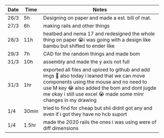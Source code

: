 | Date  | Time | Notes    |
|-------|------|---------|
| 26/3  | 5h   | Designing on paper and made a est. bill of mat. |
| 27/3  | 6h   | making rails and other things|
| 28/3  | 11h   | heatbed and nema 17 and redesigned the whole thing on paper 😭i was going with a design like bambu but shifted to ender like|
| 29/3  | 7h   | CAD for the random things and made bom |
| 31/3  | 10h   | assembly and made the y axis not full  |
| 31/3|1hr|exported all files and uploed to github and add imgs 🎉 also today i leaned that we can move components using the mouse and no need to use M key 😂 also added the bom and dont jugde me okay i still use excel 😭 made some minr changes in my drawing |
|1/4|30min| tried to find for cheap but shii didnt got any and even if i got they have no hcb suport|
|1/4|1.5hr|made the 2020 rails the ones i was using were of diff dimensions|
